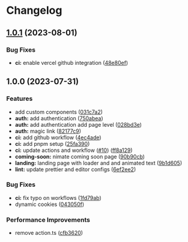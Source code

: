 # Changelog

## [1.0.1](https://github.com/kettei-sproutty/scuderia-fe/compare/v1.0.0...v1.0.1) (2023-08-01)


### Bug Fixes

* **ci:** enable vercel github integration ([48e80ef](https://github.com/kettei-sproutty/scuderia-fe/commit/48e80efb18845043636d6e91a212580be9900be8))

## 1.0.0 (2023-07-31)


### Features

* add custom components ([031c7a2](https://github.com/kettei-sproutty/scuderia-fe/commit/031c7a229ad80a9bba51dc8544cb3d0a15ec34fb))
* **auth:** add authentication ([750abea](https://github.com/kettei-sproutty/scuderia-fe/commit/750abeac70e165ad09a9e9eed5d1ac1feca62618))
* **auth:** add authentication add page level ([028bd3e](https://github.com/kettei-sproutty/scuderia-fe/commit/028bd3e4a7419910749c84ffc4cfa46851833587))
* **auth:** magic link ([82177c9](https://github.com/kettei-sproutty/scuderia-fe/commit/82177c98d803a07b756d9800b226f6d708866237))
* **ci:** add github workflow ([4ec4ade](https://github.com/kettei-sproutty/scuderia-fe/commit/4ec4adefd6ab1282ae6dbf52ff013af492fe8176))
* **ci:** add pnpm setup ([25fa390](https://github.com/kettei-sproutty/scuderia-fe/commit/25fa39082f3ee7b10e88a7d7d84ac344c911c90c))
* **ci:** update actions and workflow ([#10](https://github.com/kettei-sproutty/scuderia-fe/issues/10)) ([ff8a129](https://github.com/kettei-sproutty/scuderia-fe/commit/ff8a129ba1849f4a3d979e641bae7863c5173332))
* **coming-soon:** nimate coming soon page ([90b90cb](https://github.com/kettei-sproutty/scuderia-fe/commit/90b90cb85bfa428089f076548f5c829b54a50024))
* **landing:** landing page with loader and and animated text ([9b1d605](https://github.com/kettei-sproutty/scuderia-fe/commit/9b1d605f48fc69255dbfa697a3e62336a7faac68))
* **lint:** update prettier and editor configs ([6ef2ee2](https://github.com/kettei-sproutty/scuderia-fe/commit/6ef2ee2bcc9b59cbb3bdf1ad11a6f24e47dec417))


### Bug Fixes

* **ci:** fix typo on workflows ([1fd79ab](https://github.com/kettei-sproutty/scuderia-fe/commit/1fd79ab565b44df0c443ec08c5b7c26275687fa1))
* dynamic cookies ([043050f](https://github.com/kettei-sproutty/scuderia-fe/commit/043050feacee5a21cd1de81da1494f094468ee18))


### Performance Improvements

* remove action.ts ([cfb3620](https://github.com/kettei-sproutty/scuderia-fe/commit/cfb3620ee77c98fc0a38e18f8c40fcba6c10f280))
